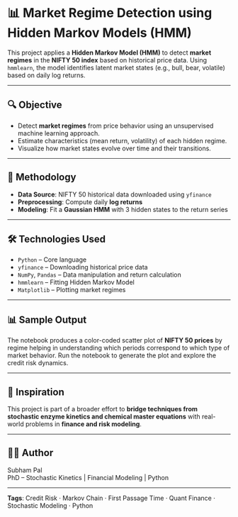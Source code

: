 # 📊 Market Regime Detection using Hidden Markov Models (HMM)

This project applies a **Hidden Markov Model (HMM)** to detect **market regimes** in the **NIFTY 50 index** based on historical price data. Using `hmmlearn`, the model identifies latent market states (e.g., bull, bear, volatile) based on daily log returns.

---

## 🔍 Objective

- Detect **market regimes** from price behavior using an unsupervised machine learning approach.
- Estimate characteristics (mean return, volatility) of each hidden regime.
- Visualize how market states evolve over time and their transitions.

---

## 🧪 Methodology

- **Data Source**: NIFTY 50 historical data downloaded using `yfinance`
- **Preprocessing**: Compute daily **log returns**
- **Modeling**: Fit a **Gaussian HMM** with 3 hidden states to the return series
---

## 🛠️ Technologies Used

- `Python` – Core language
- `yfinance` – Downloading historical price data
- `NumPy`, `Pandas` – Data manipulation and return calculation
- `hmmlearn` – Fitting Hidden Markov Model
- `Matplotlib` – Plotting market regimes

---

## 📊 Sample Output

The notebook produces a color-coded scatter plot of **NIFTY 50 prices** by regime helping in understanding which periods correspond to which type of market behavior.
Run the notebook to generate the plot and explore the credit risk dynamics.

---

## 🧠 Inspiration 

This project is part of a broader effort to **bridge techniques from stochastic enzyme kinetics and chemical master equations** with real-world problems in **finance and risk modeling**.

---

## 👨‍🔬 Author

Subham Pal  
PhD – Stochastic Kinetics | Financial Modeling | Python

---
**Tags**: Credit Risk · Markov Chain · First Passage Time · Quant Finance · Stochastic Modeling · Python
